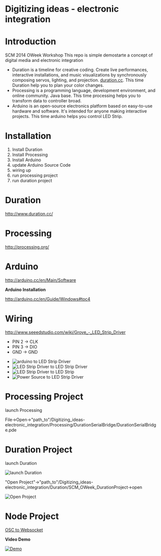 Digitizing ideas - electronic integration
===============

Introduction
===============
SCM 2014 OWeek Workshop
This repo is simple demostarte a concept of digital media and electronic integration 

* Duration is a timeline for creative coding. Create live performances, interactive installations, and music visualizations by synchronously composing servos, lighting, and projection. [duration.cc](http://www.duration.cc/). This time Duration help you to plan your color changes.
* Processing is a programming language, development environment, and online community. Java base. This time processing helps you to transform data to controller broad.
* Arduino is an open-source electronics platform based on easy-to-use hardware and software. It's intended for anyone making interactive projects. This time arduino helps you control LED Strip.

Installation
===============
1. Install Duration
2. Install Processing
3. Install Arduino
4. update Arduino Source Code
5. wiring up
6. run processing project
7. run duration project

Duration 
===============
http://www.duration.cc/

Processing 
===============
http://processing.org/

Arduino 
===============
http://arduino.cc/en/Main/Software

**Arduino Installation**

http://arduino.cc/en/Guide/Windows#toc4

Wiring 
===============
http://www.seeedstudio.com/wiki/Grove_-_LED_Strip_Driver

- PIN 2 -> CLK
- PIN 3 -> DIO
- GND -> GND

* ![arduino to LED Strip Driver](screen_01.JPG)
* ![LED Strip Driver to LED Strip Driver](screen_03.JPG)
* ![LED Strip Driver to LED Strip ](screen_04.JPG)
* ![Power Source to LED Strip Driver](screen_05.JPG)

Processing Project 
===============

launch Processing

File->Open->"path_to"/Digitizing_ideas-electronic_integration/Processing/DurationSerialBridge/DurationSerialBridge.pde


Duration Project 
===============

launch Duration

![launch Duration](screen_06.png)

"Open Project"->"path_to"/Digitizing_ideas-electronic_integration/Duration/SCM_OWeek_DurationProject->open

![Open Project](screen_07.png)

Node Project
===============


[OSC to Websocket ](Node/oscToWebsocketBridge)

**Video Demo**

[![Demo](https://i.vimeocdn.com/video/485993848_295x166.jpg)](https://vimeo.com/103685129/)